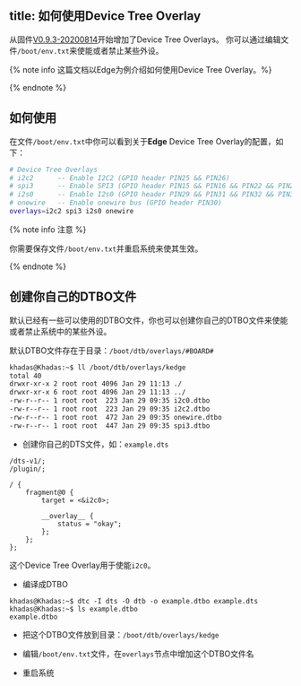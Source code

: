 title: 如何使用Device Tree Overlay
---

从固件[V0.9.3-20200814](https://forum.khadas.com/t/vim3-vim3l-ubuntu-20-04-linux-4-9-v0-9-3-20200814-ota-release/9205)开始增加了Device Tree Overlays。
你可以通过编辑文件`/boot/env.txt`来使能或者禁止某些外设。

{% note info 这篇文档以Edge为例介绍如何使用Device Tree Overlay。%}

{% endnote %}

## 如何使用

在文件`/boot/env.txt`中你可以看到关于**Edge** Device Tree Overlay的配置，如下：

```bash
# Device Tree Overlays                                                                                       
# i2c2      -- Enable I2C2 (GPIO header PIN25 && PIN26)
# spi3      -- Enable SPI3 (GPIO header PIN15 && PIN16 && PIN22 && PIN23)
# i2s0      -- Enable I2s0 (GPIO header PIN29 && PIN31 && PIN32 && PIN33 && PIN35 && PIN36 && PIN37 && PIN38)
# onewire   -- Enable onewire bus (GPIO header PIN30)
overlays=i2c2 spi3 i2s0 onewire
```

{% note info 注意 %}

你需要保存文件`/boot/env.txt`并重启系统来使其生效。

{% endnote %}


## 创建你自己的DTBO文件

默认已经有一些可以使用的DTBO文件，你也可以创建你自己的DTBO文件来使能或者禁止系统中的某些外设。

默认DTBO文件存在于目录：`/boot/dtb/overlays/#BOARD#`

```bash
khadas@Khadas:~$ ll /boot/dtb/overlays/kedge
total 40
drwxr-xr-x 2 root root 4096 Jan 29 11:13 ./
drwxr-xr-x 6 root root 4096 Jan 29 11:13 ../
-rw-r--r-- 1 root root  223 Jan 29 09:35 i2c0.dtbo
-rw-r--r-- 1 root root  223 Jan 29 09:35 i2c2.dtbo
-rw-r--r-- 1 root root  472 Jan 29 09:35 onewire.dtbo
-rw-r--r-- 1 root root  447 Jan 29 09:35 spi3.dtbo
```

* 创建你自己的DTS文件，如：`example.dts`

```
/dts-v1/;
/plugin/;

/ {
    fragment@0 {
        target = <&i2c0>;

        __overlay__ {
            status = "okay";
        };
    };
};
```

这个Device Tree Overlay用于使能`i2c0`。


* 编译成DTBO

```
khadas@Khadas:~$ dtc -I dts -O dtb -o example.dtbo example.dts
khadas@Khadas:~$ ls example.dtbo
example.dtbo
```

* 把这个DTBO文件放到目录：`/boot/dtb/overlays/kedge`

* 编辑`/boot/env.txt`文件，在`overlays`节点中增加这个DTBO文件名

* 重启系统


